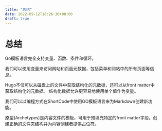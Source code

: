 ```yaml
---
title: "总结"
date: 2022-09-12T18:26:30+08:00
draft: true
---
```


# 总结

Go模板语言完全支持变量、函数、条件和循环。

我们可以使用变量来访问网站和页面元数据，包括菜单和网站中的所有页面等信息。

Hugo不仅可以从磁盘上的文件中获取结构化的元数据，还可以从front matter中获取结构化的元数据。 结构化数据允许更容易地使用单个值作为变量。

我们可以以编程方式在ShortCode中使用GO模板语言来为Markdown创建新功能。

原型(Archetypes)是内容文件的模板，可用于预填充特定的front matter字段，创建正确的文件夹结构并为内容创建者提供占位符。